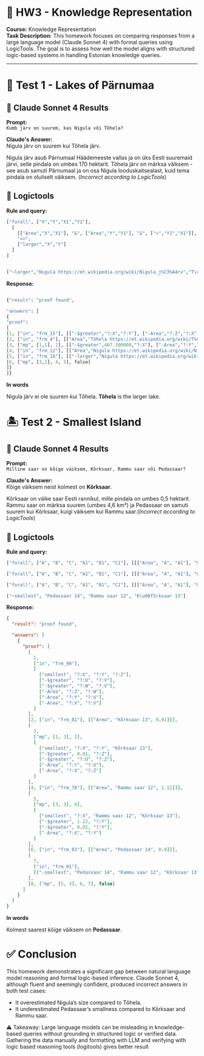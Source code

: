 # 🧠 HW3 - Knowledge Representation

**Course:** Knowledge Representation  
**Task Description:** This homework focuses on comparing responses from a large language model (Claude Sonnet 4) with formal queries using LogicTools. The goal is to assess how well the model aligns with structured logic-based systems in handling Estonian knowledge queries.

---

# 🧪 Test 1 - Lakes of Pärnumaa

## 🤖 Claude Sonnet 4 Results

**Prompt:**  
`Kumb järv on suurem, kas Nigula või Tõhela?`

**Claude's Answer:**  
Nigula järv on suurem kui Tõhela järv.

Nigula järv asub Pärnumaal Häädemeeste vallas ja on üks Eesti suuremaid järvi, selle pindala on umbes 170 hektarit. Tõhela järv on märksa väiksem - see asub samuti Pärnumaal ja on osa Nigula looduskaitsealast, kuid tema pindala on oluliselt väiksem.
(_Incorrect according to LogicTools_)

## 🧮 Logictools

**Rule and query:**

```lisp
["forall", ["X","Y","X1","Y1"],
  [
    [["Area","X","X1"], "&", ["Area","Y","Y1"], "&", [">","Y1","X1"]],
    "=>",
    ["larger","X","Y"]
  ]
]


["~larger","Nigula https://et.wikipedia.org/wiki/Nigula_j%C3%A4rv","T\u00f5hela https://et.wikipedia.org/wiki/T%C3%B5hela_j%C3%A4rv"]
```

**Response:**

```lisp

{"result": "proof found",

"answers": [
{
"proof":
[
[1, ["in", "frm_15"], [["-$greater","?:X","?:Y"], ["-Area","?:Z","?:X"], ["-Area","?:U","?:Y"], ["larger","?:U","?:Z"]]],
[2, ["in", "frm_4"], [["Area","Tõhela https://et.wikipedia.org/wiki/T%C3%B5hela_j%C3%A4rv",407.300000]]],
[3, ["mp", [1,1], 2], [["-$greater",407.300000,"?:X"], ["-Area","?:Y","?:X"], ["larger","?:Y","Tõhela https://et.wikipedia.org/wiki/T%C3%B5hela_j%C3%A4rv"]]],
[4, ["in", "frm_12"], [["Area","Nigula https://et.wikipedia.org/wiki/Nigula_j%C3%A4rv",17.900000]]],
[5, ["in", "frm_16"], [["-larger","Nigula https://et.wikipedia.org/wiki/Nigula_j%C3%A4rv","Tõhela https://et.wikipedia.org/wiki/T%C3%B5hela_j%C3%A4rv"]]],
[6, ["mp", [3,1], 4, 5], false]
]}
]}
```

**In words**

Nigula järv ei ole suurem kui Tõhela. **Tõhela** is the larger lake.

# 🏝️ Test 2 - Smallest Island

## 🤖 Claude Sonnet 4 Results

**Prompt:**  
`Milline saar on kõige väiksem, Kõrksaar, Rammu saar või Pedassaar?`

**Claude's Answer:**  
Kõige väiksem neist kolmest on **Kõrksaar**.

Kõrksaar on väike saar Eesti rannikul, mille pindala on umbes 0,5 hektarit. Rammu saar on märksa suurem (umbes 4,6 km²) ja Pedassaar on samuti suurem kui Kõrksaar, kuigi väiksem kui Rammu saar.(_Incorrect according to LogicTools_)

## 🧮 Logictools

**Rule and query:**

```lisp
["forall", ["A", "B", "C", "A1", "B1", "C1"], [[["Area", "A", "A1"], "&", ["Area", "B", "B1"], "&", ["Area", "C", "C1"], "&", ["$greater", "B1", "A1"], "&", ["$greater", "C1", "A1"]], "=>", ["smallest", "A", "B", "C"]]],

["forall", ["A", "B", "C", "A1", "B1", "C1"], [[["Area", "A", "A1"], "&", ["Area", "B", "B1"], "&", ["Area", "C", "C1"], "&", ["$greater", "A1", "B1"], "&", ["$greater", "C1", "B1"]], "=>", ["smallest", "B", "A", "C"]]],

["forall", ["A", "B", "C", "A1", "B1", "C1"], [[["Area", "A", "A1"], "&", ["Area", "B", "B1"], "&", ["Area", "C", "C1"], "&", ["$greater", "A1", "C1"], "&", ["$greater", "B1", "C1"]], "=>", ["smallest", "C", "A", "B"]]],

["~smallest", "Pedassaar 14", "Rammu saar 12", "K\u00f5rksaar 13"]
```

**Response:**

```json
{
  "result": "proof found",

  "answers": [
    {
      "proof": [
        [
          1,
          ["in", "frm_90"],
          [
            ["smallest", "?:X", "?:Y", "?:Z"],
            ["-$greater", "?:U", "?:V"],
            ["-$greater", "?:W", "?:V"],
            ["-Area", "?:Z", "?:W"],
            ["-Area", "?:Y", "?:U"],
            ["-Area", "?:X", "?:V"]
          ]
        ],
        [2, ["in", "frm_81"], [["Area", "Kõrksaar 13", 0.91]]],
        [
          3,
          ["mp", [1, 3], 2],
          [
            ["smallest", "?:X", "?:Y", "Kõrksaar 13"],
            ["-$greater", 0.91, "?:Z"],
            ["-$greater", "?:U", "?:Z"],
            ["-Area", "?:Y", "?:U"],
            ["-Area", "?:X", "?:Z"]
          ]
        ],
        [4, ["in", "frm_78"], [["Area", "Rammu saar 12", 1.12]]],
        [
          5,
          ["mp", [3, 3], 4],
          [
            ["smallest", "?:X", "Rammu saar 12", "Kõrksaar 13"],
            ["-$greater", 1.12, "?:Y"],
            ["-$greater", 0.91, "?:Y"],
            ["-Area", "?:X", "?:Y"]
          ]
        ],
        [6, ["in", "frm_83"], [["Area", "Pedassaar 14", 0.9]]],
        [
          7,
          ["in", "frm_91"],
          [["-smallest", "Pedassaar 14", "Rammu saar 12", "Kõrksaar 13"]]
        ],
        [8, ["mp", [5, 3], 6, 7], false]
      ]
    }
  ]
}
```

**In words**

Kolmest saarest kõige väiksem on **Pedassaar**.

# ✅ Conclusion

This homework demonstrates a significant gap between natural language model reasoning and formal logic-based inference. Claude Sonnet 4, although fluent and seemingly confident, produced incorrect answers in both test cases:

- It overestimated Nigula’s size compared to Tõhela.
- It underestimated Pedassaar’s smallness compared to Kõrksaar and Rammu saar.

⚠️ Takeaway:
Large language models can be misleading in knowledge-based queries without grounding in structured logic or verified data. Gathering the data manually and formatting with LLM and verifying with logic based reasoning tools (logitools) gives better result

